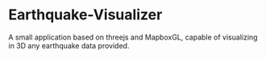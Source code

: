 # Earthquake-Visualizer
A small application based on threejs and MapboxGL, capable of visualizing in 3D any earthquake data provided.
